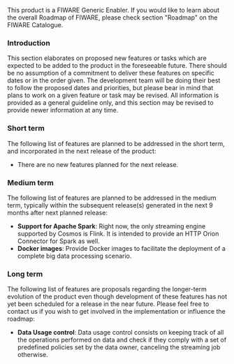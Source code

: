 This product is a FIWARE Generic Enabler. If you would like to learn about the overall Roadmap of FIWARE, please check
section "Roadmap" on the FIWARE Catalogue.

### Introduction

This section elaborates on proposed new features or tasks which are expected to be added to the product in the
foreseeable future. There should be no assumption of a commitment to deliver these features on specific dates or in the
order given. The development team will be doing their best to follow the proposed dates and priorities, but please bear
in mind that plans to work on a given feature or task may be revised. All information is provided as a general guideline
only, and this section may be revised to provide newer information at any time.

### Short term

The following list of features are planned to be addressed in the short term, and incorporated in the next release of
the product:

-   There are no new features planned for the next release.

### Medium term

The following list of features are planned to be addressed in the medium term, typically within the subsequent
release(s) generated in the next 9 months after next planned release:

-   **Support for Apache Spark**: Right now, the only streaming engine supported by Cosmos is Flink. It is intended to
    provide an HTTP Orion Connector for Spark as well.
-   **Docker images**: Provide Docker images to facilitate the deployment of a complete big data processing scenario.

### Long term

The following list of features are proposals regarding the longer-term evolution of the product even though development
of these features has not yet been scheduled for a release in the near future. Please feel free to contact us if you
wish to get involved in the implementation or influence the roadmap:

-   **Data Usage control**: Data usage control consists on keeping track of all the operations performed on data and
    check if they comply with a set of predefined policies set by the data owner, canceling the streaming job otherwise.
